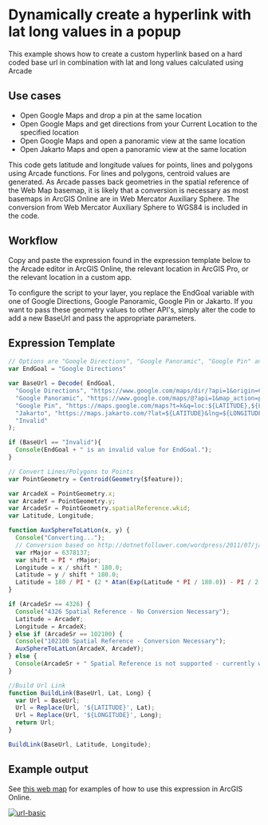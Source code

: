 # Dynamically create a hyperlink with lat long values in a popup

This example shows how to create a custom hyperlink based on a hard coded base url in combination with lat and long values calculated using Arcade

## Use cases

* Open Google Maps and drop a pin at the same location
* Open Google Maps and get directions from your Current Location to the specified location
* Open Google Maps and open a panoramic view at the same location
* Open Jakarto Maps and open a panoramic view at the same location

This code gets latitude and longitude values for points, lines and polygons using Arcade functions. For lines and polygons, centroid values are generated. As Arcade passes back geometries in the spatial reference of the Web Map basemap, it is likely that a conversion is necessary as most basemaps in ArcGIS Online are in Web Mercator Auxiliary Sphere. The conversion from Web Mercator Auxiliary Sphere to WGS84  is included in the code.

## Workflow

Copy and paste the expression found in the expression template below to the Arcade editor in ArcGIS Online, the relevant location in ArcGIS Pro, or the relevant location in a custom app.

To configure the script to your layer, you replace the EndGoal variable with one of Google Directions, Google Panoramic, Google Pin or Jakarto. If you want to pass these geometry values to other API's, simply alter the code to add a new BaseUrl and pass the appropriate parameters.

## Expression Template

```js
// Options are "Google Directions", "Google Panoramic", "Google Pin" and "Jakarto"
var EndGoal = "Google Directions"

var BaseUrl = Decode( EndGoal,
  "Google Directions", "https://www.google.com/maps/dir/?api=1&origin=Current+Location&destination=${LATITUDE},${LONGITUDE}",
  "Google Panoramic", "https://www.google.com/maps/@?api=1&map_action=pano&viewpoint=${LATITUDE},${LONGITUDE}",
  "Google Pin", "https://maps.google.com/maps?t=k&q=loc:${LATITUDE},${LONGITUDE}",
  "Jakarto", "https://maps.jakarto.com/?lat=${LATITUDE}&lng=${LONGITUDE}",
  "Invalid"
);

if (BaseUrl == "Invalid"){
  Console(EndGoal + " is an invalid value for EndGoal.");
}

// Convert Lines/Polygons to Points
var PointGeometry = Centroid(Geometry($feature));

var ArcadeX = PointGeometry.x;
var ArcadeY = PointGeometry.y;
var ArcadeSr = PointGeometry.spatialReference.wkid;
var Latitude, Longitude;

function AuxSphereToLatLon(x, y) {
  Console("Converting...");
  // Conversion based on http://dotnetfollower.com/wordpress/2011/07/javascript-how-to-convert-mercator-sphere-coordinates-to-latitude-and-longitude/
  var rMajor = 6378137;
  var shift = PI * rMajor;
  Longitude = x / shift * 180.0;
  Latitude = y / shift * 180.0;
  Latitude = 180 / PI * (2 * Atan(Exp(Latitude * PI / 180.0)) - PI / 2.0);
}

if (ArcadeSr == 4326) {
  Console("4326 Spatial Reference - No Conversion Necessary");
  Latitude = ArcadeY;
  Longitude = ArcadeX;
} else if (ArcadeSr == 102100) {
  Console("102100 Spatial Reference - Conversion Necessary");
  AuxSphereToLatLon(ArcadeX, ArcadeY);
} else {
  Console(ArcadeSr + " Spatial Reference is not supported - currently works with Web Maps where the basemap is in WGS84 (4326) or Web Mercator Auxiliary Sphere 102100");
}

//Build Url Link
function BuildLink(BaseUrl, Lat, Long) {
  var Url = BaseUrl;
  Url = Replace(Url, '${LATITUDE}', Lat);
  Url = Replace(Url, '${LONGITUDE}', Long);
  return Url;
}

BuildLink(BaseUrl, Latitude, Longitude);
```

## Example output

See [this web map](https://bit.ly/url-withlocation) for examples of how to use this expression in ArcGIS Online.  

[![url-basic](./images/url-withlocation.png)](https://bit.ly/url-withlocation)
